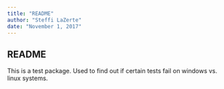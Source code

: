 ```yaml
---
title: "README"
author: "Steffi LaZerte"
date: "November 1, 2017"
---
```


## README

This is a test package. Used to find out if certain tests fail on windows vs. linux systems.

